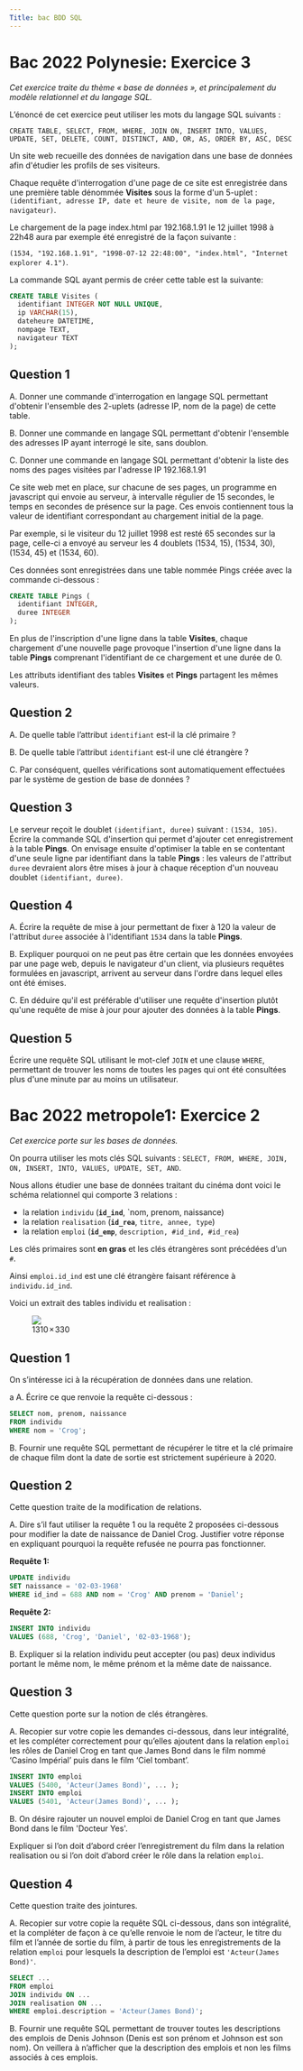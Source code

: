 ```yaml
---
Title: bac BDD SQL
---
```


# Bac 2022 Polynesie: Exercice 3
*Cet exercice traite du thème « base de données », et principalement du modèle
relationnel et du langage SQL.*

L’énoncé de cet exercice peut utiliser les mots du langage SQL suivants :

`CREATE TABLE, SELECT, FROM, WHERE, JOIN ON, INSERT INTO, VALUES,
UPDATE, SET, DELETE, COUNT, DISTINCT, AND, OR, AS, ORDER BY, ASC, DESC` 

Un site web recueille des données de navigation dans une base de données afin
d'étudier les profils de ses visiteurs.

Chaque requête d'interrogation d'une page de ce site est enregistrée dans une première table dénommée **Visites** sous la forme d'un 5-uplet : `(identifiant, adresse IP, date et heure de visite, nom de la page, navigateur)`.

Le chargement de la page index.html par 192.168.1.91 le 12 juillet 1998 à 22h48 aura par exemple été enregistré de la façon suivante :

`(1534, "192.168.1.91", "1998-07-12 22:48:00", "index.html", "Internet
explorer 4.1")`.

La commande SQL ayant permis de créer cette table est la suivante:

```SQL
CREATE TABLE Visites (
  identifiant INTEGER NOT NULL UNIQUE,
  ip VARCHAR(15),
  dateheure DATETIME,
  nompage TEXT,
  navigateur TEXT
);
```


## Question 1
A.  Donner une commande d'interrogation en langage SQL permettant d'obtenir
l'ensemble des 2-uplets (adresse IP, nom de la page) de cette table.

B.  Donner une commande en langage SQL permettant d'obtenir l'ensemble des
adresses IP ayant interrogé le site, sans doublon.

C.  Donner une commande en langage SQL permettant d'obtenir la liste des
noms des pages visitées par l'adresse IP 192.168.1.91

Ce site web met en place, sur chacune de ses pages, un programme en javascript qui envoie au serveur, à intervalle régulier de 15 secondes, le temps en secondes de présence sur la page. Ces envois contiennent tous la valeur de identifiant correspondant au chargement initial de la page.

Par exemple, si le visiteur du 12 juillet 1998 est resté 65 secondes sur la page, celle-ci a envoyé au serveur les 4 doublets (1534, 15), (1534, 30), (1534, 45) et (1534, 60).

Ces données sont enregistrées dans une table nommée Pings créée avec la
commande ci-dessous :

```SQL
CREATE TABLE Pings (
  identifiant INTEGER,
  duree INTEGER
);
```

En plus de l'inscription d'une ligne dans la table **Visites**, chaque chargement d'une nouvelle page provoque l'insertion d'une ligne dans la table **Pings** comprenant l'identifiant de ce chargement et une durée de 0.

Les attributs identifiant des tables **Visites** et **Pings** partagent les mêmes
valeurs.

## Question 2
A.  De quelle table l’attribut `identifiant` est-il la clé primaire ?

B.  De quelle table l’attribut `identifiant` est-il une clé étrangère ?

C.  Par conséquent, quelles vérifications sont automatiquement effectuées par le système de gestion de base de données ?

## Question 3
Le serveur reçoit le doublet `(identifiant, duree)` suivant : `(1534, 105)`.
Écrire la commande SQL d'insertion qui permet d'ajouter cet enregistrement à la
table **Pings**.
On envisage ensuite d'optimiser la table en se contentant d'une seule ligne par
identifiant dans la table **Pings** : les valeurs de l'attribut `duree` devraient alors être mises à jour à chaque réception d'un nouveau doublet `(identifiant, duree)`.

## Question 4
A.  Écrire la requête de mise à jour permettant de fixer à 120 la valeur de l'attribut `duree` associée à l'identifiant `1534` dans la table **Pings**.

B.  Expliquer pourquoi on ne peut pas être certain que les données envoyées par
une page web, depuis le navigateur d'un client, via plusieurs requêtes formulées en javascript, arrivent au serveur dans l'ordre dans lequel elles ont été émises.

C. En déduire qu'il est préférable d'utiliser une requête d'insertion plutôt qu'une requête de mise à jour pour ajouter des données à la table **Pings**.

## Question 5
Écrire une requête SQL utilisant le mot-clef `JOIN` et une clause `WHERE`,
permettant de trouver les noms de toutes les pages qui ont été consultées plus
d'une minute par au moins un utilisateur.

# Bac 2022 metropole1: Exercice 2
*Cet exercice porte sur les bases de données.*

On pourra utiliser les mots clés SQL suivants : `SELECT, FROM, WHERE, JOIN,
ON, INSERT, INTO, VALUES, UPDATE, SET, AND`.

Nous allons étudier une base de données traitant du cinéma dont voici le schéma
relationnel qui comporte 3 relations :

* la relation `individu`  (**`id_ind`**, `nom, prenom, naissance)
* la relation `realisation` (**`id_rea`**, `titre, annee, type`)
* la relation `emploi` (**`id_emp`**, `description, #id_ind, #id_rea`)

Les clés primaires sont **en gras** et les clés étrangères sont précédées d’un `#`.

Ainsi `emploi.id_ind` est une clé étrangère faisant référence à `individu.id_ind`.

Voici un extrait des tables individu et realisation : 

<figure>
  <img src="../images/page5_1.png">
  <figcaption>1310 × 330</figcaption>
</figure>

## Question 1
On s’intéresse ici à la récupération de données dans une relation.

a
A.  Écrire ce que renvoie la requête ci-dessous :

```SQL
SELECT nom, prenom, naissance
FROM individu
WHERE nom = 'Crog';
```

B. Fournir une requête SQL permettant de récupérer le titre et la clé primaire de chaque film dont la date de sortie est strictement supérieure à 2020.

## Question 2
Cette question traite de la modification de relations.

A.  Dire s’il faut utiliser la requête 1 ou la requête 2 proposées ci-dessous pour modifier la date de naissance de Daniel Crog. Justifier votre réponse en
expliquant pourquoi la requête refusée ne pourra pas fonctionner.

**Requête 1:**

```SQL
UPDATE individu
SET naissance = '02-03-1968'
WHERE id_ind = 688 AND nom = 'Crog' AND prenom = 'Daniel';
```
**Requête 2:**

```SQL
INSERT INTO individu
VALUES (688, 'Crog', 'Daniel', '02-03-1968'); 
```

B.  Expliquer si la relation individu peut accepter (ou pas) deux individus
portant le même nom, le même prénom et la même date de naissance.

## Question 3
Cette question porte sur la notion de clés étrangères.

A.  Recopier sur votre copie les demandes ci-dessous, dans leur intégralité, et les compléter correctement pour qu’elles ajoutent dans la relation `emploi` les rôles de Daniel Crog en tant que James Bond dans le film nommé ‘Casino
Impérial’ puis dans le film ‘Ciel tombant’.

```SQL
INSERT INTO emploi
VALUES (5400, 'Acteur(James Bond)', ... );
INSERT INTO emploi
VALUES (5401, 'Acteur(James Bond)', ... );
```

B.  On désire rajouter un nouvel emploi de Daniel Crog en tant que James Bond
dans le film 'Docteur Yes'.

Expliquer si l’on doit d’abord créer l’enregistrement du film dans la relation
realisation ou si l’on doit d’abord créer le rôle dans la relation `emploi`.

## Question 4
Cette question traite des jointures.

A.  Recopier sur votre copie la requête SQL ci-dessous, dans son intégralité, et la compléter de façon à ce qu’elle renvoie le nom de l’acteur, le titre du film et l’année de sortie du film, à partir de tous les enregistrements de la relation `emploi` pour lesquels la description de l’emploi est `'Acteur(James Bond)'`.

```SQL
SELECT ...
FROM emploi
JOIN individu ON ...
JOIN realisation ON ...
WHERE emploi.description = 'Acteur(James Bond)';
```

B.  Fournir une requête SQL permettant de trouver toutes les descriptions des
emplois de Denis Johnson (Denis est son prénom et Johnson est son nom).
On veillera à n’afficher que la description des emplois et non les films associés à ces emplois. 




